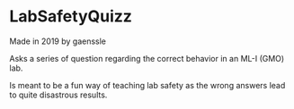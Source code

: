 # LabSafetyQuizz

Made in 2019 by gaenssle

Asks a series of question regarding the correct behavior in an ML-I (GMO) lab.

Is meant to be a fun way of teaching lab safety as the wrong answers lead to quite disastrous results.
